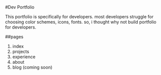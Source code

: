 #Dev Portfolio

This portfolio is specifically for developers. most developers struggle for choosing color schemes, icons, fonts. so, i thought why not build portfolio for developers.

##pages
1. index
2. projects
3. experience
4. about
5. blog (coming soon)

